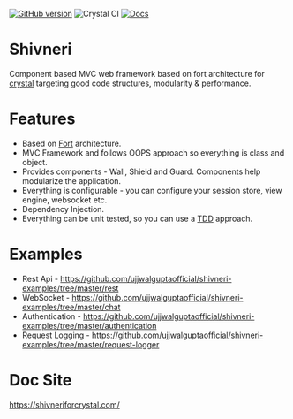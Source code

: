 [![GitHub version](https://badge.fury.io/gh/ujjwalguptaofficial%2Fshivneri.svg)](https://badge.fury.io/gh/ujjwalguptaofficial%2Fshivneri) ![Crystal CI](https://github.com/ujjwalguptaofficial/shivneri/workflows/Crystal%20CI/badge.svg?branch=master) [![Docs](https://img.shields.io/badge/docs-available-brightgreen.svg)](https://shivneriforcrystal.com/)
# Shivneri

Component based MVC web framework based on fort architecture for [crystal](https://crystal-lang.org/) targeting good code structures, modularity & performance.

# Features

* Based on [Fort](https://github.com/ujjwalguptaofficial/fort) architecture.
* MVC Framework and follows OOPS approach so everything is class and object.
* Provides components - Wall, Shield and Guard. Components help modularize the application.
* Everything is configurable - you can configure your session store, view engine, websocket etc.
* Dependency Injection.
* Everything can be unit tested, so you can use a [TDD](https://guide.freecodecamp.org/agile/test-driven-development/) approach.

# Examples

* Rest Api - https://github.com/ujjwalguptaofficial/shivneri-examples/tree/master/rest
* WebSocket - https://github.com/ujjwalguptaofficial/shivneri-examples/tree/master/chat
* Authentication - https://github.com/ujjwalguptaofficial/shivneri-examples/tree/master/authentication
* Request Logging - https://github.com/ujjwalguptaofficial/shivneri-examples/tree/master/request-logger

# Doc Site
https://shivneriforcrystal.com/

